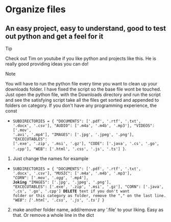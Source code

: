 # Organize files

## An easy project, easy to understand, good to test out python and get a feel for it

> [!TIP]
> Check out Tim on youtube if you like python and projects like this. He is really good providing ideas you can do!

> [!Note]
> You will have to run the python file every time you want to clean up your downloads folder.
> I have fixed the script so the base file wont be touched. Just open the python file, with the Downloads directory and run the script and see the satisfying script take all the files get sorted and appended to folders on category. If you don't have any programming experience, the const
+ <code>SUBDIRECTORIES = {
    "DOCUMENTS": ['.pdf', '.rtf', '.txt', '.docx', '.csv'],
    "AUDIO": ['.m4a', '.m4b', '.mp3'],
    "VIDEOS": ['.mov', '.avi', '.mp4'],
    "IMAGES": ['.jpg', '.jpeg', '.png'],
    "EXCECUTABLES": ['.exe', '.zip', '.msi', '.gz'],
    "CODE": ['.java', '.cs', '.go', '.cpp'],
    "WEB": ['.html', '.css', '.js', '.ts']
}</code>.
1. Just change the names for example
+ <code>SUBDIRECTORIES = {
    "DOCUMENTS": ['.pdf', '.rtf', '.txt', '.docx', '.csv'],
    "_MUSIC_": ['.m4a', '.m4b', '.mp3'],
    "_CORN_": ['.mov', _'.ogg',_ '.mp4'], **Joking**
    "IMAGES": ['.jpg', '.jpeg', '.png'],
    "EXCECUTABLES": ['.exe', '.zip', '.msi', '.gz'],
    "CORN": ['.java', '.cs', '.go', '.cpp']
    **DELETE** text if you don't want folder or this category as folder, remove the "," on the last line.
    _"WEB": ['.html', '.css', '.js', '.ts']_
}</code>
2. make another folder name, add/remove any '.file' to your liking. Easy as that. Or remove a whole line in the dict
